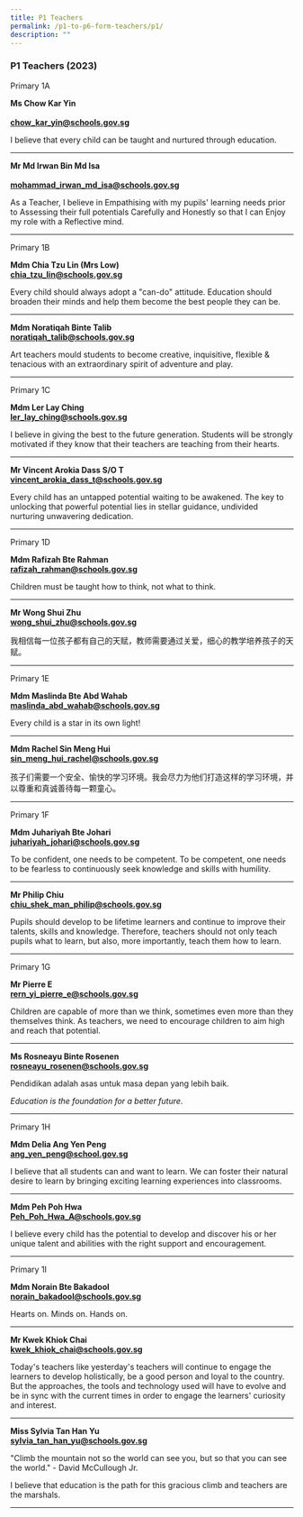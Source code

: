 ```yaml
---
title: P1 Teachers
permalink: /p1-to-p6-form-teachers/p1/
description: ""
---
```

### P1 Teachers (2023)

Primary 1A

**Ms Chow Kar Yin** <br>  
[**chow\_kar\_yin@schools.gov.sg**](mailto:chow_kar_yin@schools.gov.sg)

I believe that every child can be taught and nurtured through education.

* * *

**Mr Md Irwan Bin Md Isa** <br>  
[**mohammad_irwan_md_isa@schools.gov.sg**](mailto:mohammad_irwan_md_isa@schools.gov.sg)

As a Teacher, I believe in Empathising with my pupils' learning needs prior to Assessing their full potentials Carefully and Honestly so that I can Enjoy my role with a Reflective mind.

* * *

Primary 1B

**Mdm Chia Tzu Lin (Mrs Low)** <br>
[**chia\_tzu\_lin@schools.gov.sg**](mailto:chia_tzu_lin@schools.gov.sg)

Every child should always adopt a "can-do" attitude. Education should broaden their minds and help them become the best people they can be.

* * *

**Mdm Noratiqah Binte Talib** <br>
[**noratiqah\_talib@schools.gov.sg**](mailto:noratiqah_talib@schools.gov.sg)

Art teachers mould students to become creative, inquisitive, flexible &amp; tenacious with an extraordinary spirit of adventure and play.

* * *

Primary 1C

**Mdm Ler Lay Ching** <br>
[**ler\_lay\_ching@schools.gov.sg**](mailto:ler_lay_ching@schools.gov.sg)

I believe in giving the best to the future generation. Students will be strongly motivated if they know that their teachers are teaching from their hearts.

* * *

**Mr Vincent Arokia Dass S/O T** <br>
[**vincent\_arokia\_dass\_t@schools.gov.sg**](mailto:vincent_arokia_dass_t@schools.gov.sg)

Every child has an untapped potential waiting to be awakened. The key to unlocking that powerful potential lies in stellar guidance, undivided nurturing unwavering dedication.

* * *

Primary 1D

**Mdm Rafizah Bte Rahman** <br>
[**rafizah\_rahman@schools.gov.sg**](mailto:rafizah_rahman@schools.gov.sg)

Children must be taught how to think, not what to think.

* * *

**Mr Wong Shui Zhu** <br>
[**wong_shui_zhu@schools.gov.sg**](mailto:wong_shui_zhu@schools.gov.sg)

我相信每一位孩子都有自己的天赋，教师需要通过关爱，细心的教学培养孩子的天赋。

* * *

Primary 1E

**Mdm Maslinda Bte Abd Wahab** <br>
[**maslinda_abd_wahab@schools.gov.sg**](mailto:maslinda_abd_wahab@schools.gov.sg)

Every child is a star in its own light!

* * *

**Mdm Rachel Sin Meng Hui** <br>
[**sin_meng_hui_rachel@schools.gov.sg**](mailto:sin_meng_hui_rachel@schools.gov.sg)

孩子们需要一个安全、愉快的学习环境。我会尽力为他们打造这样的学习环境，并以尊重和真诚善待每一颗童心。

* * *

Primary 1F

**Mdm Juhariyah Bte Johari** <br>
[**juhariyah_johari@schools.gov.sg**](mailto:juhariyah_johari@schools.gov.sg)

To be confident, one needs to be competent. To be competent, one needs to be fearless to continuously seek knowledge and skills with humility.

* * *

**Mr Philip Chiu** <br>
[**chiu_shek_man_philip@schools.gov.sg**](mailto:chiu_shek_man_philip@schools.gov.sg)

Pupils should develop to be lifetime learners and continue to improve their talents, skills and knowledge. Therefore, teachers should not only teach pupils what to learn, but also, more importantly, teach them how to learn.

* * *

Primary 1G

**Mr Pierre E** <br>
[**rern_yi_pierre_e@schools.gov.sg**](mailto:rern_yi_pierre_e@schools.gov.sg)

Children are capable of more than we think, sometimes even more than they themselves think. As teachers, we need to encourage children to aim high and reach that potential.

* * *

**Ms Rosneayu Binte Rosenen** <br>
[**rosneayu_rosenen@schools.gov.sg**](mailto:rosneayu_rosenen@schools.gov.sg)

Pendidikan adalah asas untuk masa depan yang lebih baik.  

*Education is the foundation for a better future*.

* * *

Primary 1H

**Mdm Delia Ang Yen Peng** <br>
[**ang_yen_peng@school.gov.sg**](mailto:ang_yen_peng@school.gov.sg)

I believe that all students can and want to learn. We can foster their natural desire to learn by bringing exciting learning experiences into classrooms.

* * *

**Mdm Peh Poh Hwa** <br>
[**Peh_Poh_Hwa_A@schools.gov.sg**](mailto:Peh_Poh_Hwa_A@schools.gov.sg)

I believe every child has the potential to develop and discover his or her unique talent and abilities with the right support and encouragement.

* * *

Primary 1I

**Mdm Norain Bte Bakadool** <br>
[**norain_bakadool@schools.gov.sg**](mailto:norain_bakadool@schools.gov.sg)

Hearts on. Minds on. Hands on.

* * *

**Mr Kwek Khiok Chai** <br>
[**kwek_khiok_chai@schools.gov.sg**](mailto:kwek_khiok_chai@schools.gov.sg)

Today's teachers like yesterday's teachers will continue to engage the learners to develop holistically, be a good person and loyal to the country. But the approaches, the tools and technology used will have to evolve and be in sync with the current times in order to engage the learners' curiosity and interest.

* * *

**Miss Sylvia Tan Han Yu** <br>
[**sylvia_tan_han_yu@schools.gov.sg**](mailto:sylvia_tan_han_yu@schools.gov.sg)

"Climb the mountain not so the world can see you, but so that you can see the world." - David McCullough Jr.

I believe that education is the path for this gracious climb and teachers are the marshals.

* * *

